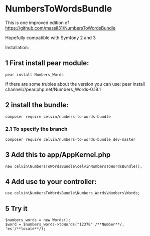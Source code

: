 # NumbersToWordsBundle

This is one improved edition of https://github.com/massil31/NumbersToWordsBundle

Hopefully compatible with Symfony 2 and 3

Installation:

## 1 First install pear module: 

    pear install Numbers_Words

If there are some trubles about the version you can use: pear install channel://pear.php.net/Numbers_Words-0.18.1

## 2 install the bundle:
    composer require celvin/numbers-to-words-bundle
    
### 2.1 To specify the branch
    composer require celvin/numbers-to-words-bundle dev-master

## 3 Add this to app/AppKernel.php
    new celvin\NumbersToWordsBundle\celvinNumbersToWordsBundle(),

## 4 Add use to your controller:
    use celvin\NumbersToWordsBundle\Numbers_Words\Numbers\Words;

## 5 Try it
    $numbers_words = new Words();
    $word = $numbers_words->toWords("12378" /**Number**/, 'es'/**locale**/);

